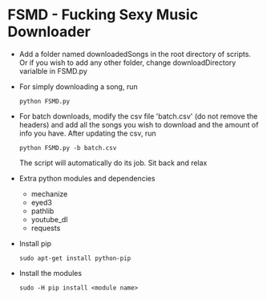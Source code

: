 # FSMD - Fucking Sexy Music Downloader

- Add a folder named downloadedSongs in the root directory of scripts. Or if you wish to add any other folder, change         downloadDirectory varialble in FSMD.py

- For simply downloading a song, run

  `python FSMD.py`
  
- For batch downloads, modify the csv file 'batch.csv' (do not remove the headers) and add all the songs you wish to download and the amount of info you have. After updating the csv, run

  `python FSMD.py -b batch.csv`
  
   The script will automatically do its job. Sit back and relax

- Extra python modules and dependencies
  - mechanize
  - eyed3
  - pathlib
  - youtube_dl
  - requests
  
- Install pip

  `sudo apt-get install python-pip`
  
- Install the modules

  `sudo -H pip install <module name>`
